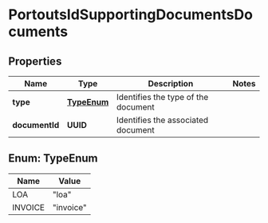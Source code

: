 

# PortoutsIdSupportingDocumentsDocuments


## Properties

Name | Type | Description | Notes
------------ | ------------- | ------------- | -------------
**type** | [**TypeEnum**](#TypeEnum) | Identifies the type of the document | 
**documentId** | **UUID** | Identifies the associated document | 



## Enum: TypeEnum

Name | Value
---- | -----
LOA | &quot;loa&quot;
INVOICE | &quot;invoice&quot;



